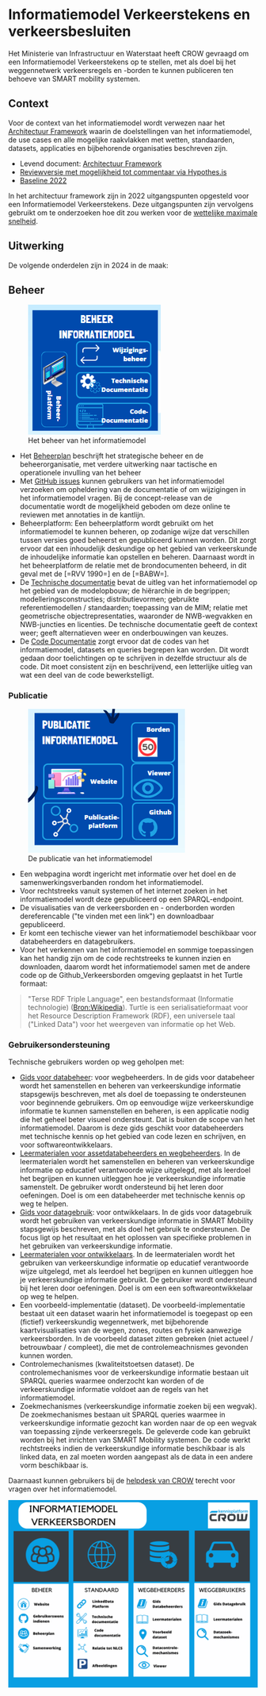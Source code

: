 # Informatiemodel Verkeerstekens en verkeersbesluiten

Het Ministerie van Infrastructuur en Waterstaat heeft CROW gevraagd om een Informatiemodel Verkeerstekens op te stellen, met als doel bij het weggennetwerk verkeersregels en -borden te kunnen publiceren ten behoeve van SMART mobility systemen.

## Context
Voor de context van het informatiemodel wordt verwezen naar het [Architectuur Framework](https://docs.crow.nl/verkeersborden/framework) waarin de doelstellingen van het informatiemodel, de use cases en alle mogelijke raakvlakken met wetten, standaarden, datasets, applicaties en bijbehorende organisaties beschreven zijn.
* Levend document: [Architectuur Framework](https://docs.crow.nl/verkeersborden/framework)
* [Reviewversie met mogelijkheid tot commentaar via Hypothes.is](https://docs.crow.nl/verkeersborden/v/IR-verkeersborden_framework-20220811.html)
* [Baseline 2022](https://docs.crow.nl/verkeersborden/v/DEF-verkeersborden_framework-20240513.html)


In het architectuur framework zijn in 2022 uitgangspunten opgesteld voor een Informatiemodel Verkeerstekens. Deze uitgangspunten zijn vervolgens gebruikt om te onderzoeken hoe dit zou werken voor de [wettelijke maximale snelheid](https://docs.crow.nl/verkeersborden/maximalesnelheid/). 


## Uitwerking

De volgende onderdelen zijn in 2024 in de maak:


## Beheer

<figure>
<img src="./beheerinformatiemodel.PNG">
<figcaption>Het beheer van het informatiemodel</caption>
</figure>

* Het [Beheerplan](https://docs.crow.nl/verkeersborden/beheerplan) beschrijft het strategische beheer en de beheerorganisatie, met verdere uitwerking naar tactische en operationele invulling van het beheer
* Met [GitHub issues](https://github.com/Stichting-CROW/verkeersborden/issues) kunnen gebruikers van het informatiemodel verzoeken om opheldering van de documentatie of om wijzigingen in het informatiemodel vragen. Bij de concept-release van de documentatie wordt de mogelijkheid geboden om deze online te reviewen met annotaties in de kantlijn.
* Beheerplatform: Een beheerplatform wordt gebruikt om het informatiemodel te kunnen beheren, op zodanige wijze dat verschillen tussen versies goed beheerst en gepubliceerd kunnen worden. Dit zorgt ervoor dat een inhoudelijk deskundige op het gebied van verkeerskunde de inhoudelijke informatie kan opstellen en beheren. Daarnaast wordt in het beheerplatform de relatie met de brondocumenten beheerd, in dit geval met de [=RVV 1990=] en de [=BABW=].
* De [Technische documentatie](https://docs.crow.nl/verkeersborden/technicaldocs) bevat de uitleg van het informatiemodel op het gebied van de modelopbouw; de hiërarchie in de begrippen; modelleringsconstructies; distributievormen; gebruikte referentiemodellen / standaarden; toepassing van de MIM; relatie met geometrische objectrepresentaties, waaronder de NWB-wegvakken en NWB-juncties en licenties. De technische documentatie geeft de context weer; geeft alternatieven weer en onderbouwingen van keuzes. 
* De [Code Documentatie](https://docs.crow.nl/verkeersborden/codedocs) zorgt ervoor dat de codes van het informatiemodel, datasets en queries begrepen kan worden. Dit wordt gedaan door toelichtingen op te schrijven in dezelfde structuur als de code. Dit moet consistent zijn en beschrijvend, een letterlijke uitleg van wat een deel van de code bewerkstelligt. 

### Publicatie
<figure>
<img src="./publicatieinformatiemodel.PNG">
<figcaption>De publicatie van het informatiemodel</caption>
</figure>

* Een webpagina wordt ingericht met informatie over het doel en de samenwerkingsverbanden rondom het informatiemodel.
* Voor rechtstreeks vanuit systemen of het internet zoeken in het informatiemodel wordt deze gepubliceerd op een SPARQL-endpoint. 
* De visualisaties van de verkeersborden en - onderborden worden dereferencable ("te vinden met een link") en downloadbaar gepubliceerd.
* Er komt een techische viewer van het informatiemodel beschikbaar voor databeheerders en datagebruikers.
* Voor het verkennen van het informatiemodel en sommige toepassingen kan het handig zijn om de code rechtstreeks te kunnen inzien en downloaden, daarom wordt het informatiemodel samen met de andere code op de Github_Verkeersborden omgeving geplaatst in het Turtle formaat:
> "Terse RDF Triple Language", een bestandsformaat (Informatie technologie) ([Bron:Wikipedia](https://nl.wikipedia.org/wiki/Turtle_(syntaxis))). Turtle is een serialisatieformaat voor het Resource Description Framework (RDF), een universele taal ("Linked Data") voor het weergeven van informatie op het Web.


### Gebruikersondersteuning
Technische gebruikers worden op weg geholpen met:

* [Gids voor databeheer](https://docs.crow.nl/verkeersborden/howtodatamanagement): voor wegbeheerders. In de gids voor databeheer wordt het samenstellen en beheren van verkeerskundige informatie stapsgewijs beschreven, met als doel de toepassing te ondersteunen voor beginnende gebruikers. Om op eenvoudige wijze verkeerskundige informatie te kunnen samenstellen en beheren, is een applicatie nodig die het geheel beter visueel ondersteunt. Dat is buiten de scope van het informatiemodel. Daarom is deze gids geschikt voor databeheerders met technische kennis op het gebied van code lezen en schrijven, en voor softwareontwikkelaars.
* [Leermaterialen voor assetdatabeheerders en wegbeheerders](datamanagementguide). In de leermaterialen wordt het samenstellen en beheren van verkeerskundige informatie op educatief verantwoorde wijze uitgelegd, met als leerdoel het begrijpen en kunnen uitleggen hoe je verkeerskundige informatie samenstelt. De gebruiker wordt ondersteund bij het leren door oefeningen. Doel is om een databeheerder met technische kennis op weg te helpen.
* [Gids voor datagebruik](https://docs.crow.nl/verkeersborden/howtousedata): voor ontwikkelaars. In de gids voor datagebruik wordt het gebruiken van verkeerskundige informatie in SMART Mobility stapsgewijs beschreven, met als doel het gebruik te ondersteunen. De focus ligt op het resultaat en het oplossen van specifieke problemen in het gebruiken van verkeerskundige informatie.
* [Leermaterialen voor ontwikkelaars](datauserguide). In de leermaterialen wordt het gebruiken van verkeerskundige informatie op educatief verantwoorde wijze uitgelegd, met als leerdoel het begrijpen en kunnen uitleggen hoe je verkeerskundige informatie gebruikt. De gebruiker wordt ondersteund bij het leren door oefeningen. Doel is om een een softwareontwikkelaar op weg te helpen.
* Een voorbeeld-implementatie (dataset). De voorbeeld-implementatie bestaat uit een dataset waarin het informatiemodel is toegepast op een (fictief) verkeerskundig wegennetwerk, met bijbehorende kaartvisualisaties van de wegen, zones, routes en fysiek aanwezige verkeersborden. In de voorbeeld dataset zitten gebreken (niet actueel / betrouwbaar / compleet), die met de controlemeachnismes gevonden kunnen worden.
* Controlemechanismes (kwaliteitstoetsen dataset). De controlemechanismes voor de verkeerskundige informatie bestaan uit SPARQL queries waarmee onderzocht kan worden of de verkeerskundige informatie voldoet aan de regels van het informatiemodel. 
* Zoekmechanismes (verkeerskundige informatie zoeken bij een wegvak). De zoekmechanismes bestaan uit SPARQL queries waarmee in verkeerskundige informatie gezocht kan worden naar de op een wegvak van toepassing zijnde verkeersregels. De geleverde code kan gebruikt worden bij het inrichten van SMART Mobility systemen. De code werkt rechtstreeks indien de verkeerskundige informatie beschikbaar is als linked data, en zal moeten worden aangepast als de data in een andere vorm beschikbaar is.

Daarnaast kunnen gebruikers bij de [helpdesk van CROW](https://www.crow.nl/ondersteuning/helpdesk) terecht voor vragen over het informatiemodel. 





<!-- Image Map Generated by http://www.image-map.net/ -->
<img src="https://github.com/Stichting-CROW/verkeersborden/blob/main/imagemapdocumentatie.png" usemap="#image-map">

<map name="image-map">
    <area target="_blank" alt="Website" title="Website" href="www.crow.nl" coords="160,1779,1019,2035" shape="rect">
    <area target="_blank" alt="Gebruikerswens indienen" title="Gebruikerswens indienen" href="https://github.com/Stichting-CROW/verkeersborden/issues" coords="164,2090,1023,2293" shape="rect">
    <area target="_blank" alt="Beheerplan" title="Beheerplan" href="https://docs.crow.nl/verkeersborden/beheerplan" coords="164,2357,974,2589" shape="rect">
    <area target="_blank" alt="Samenwerking" title="Samenwerking" href="https://docs.crow.nl/verkeersborden/samenwerking" coords="160,2632,1019,2856" shape="rect">
    <area target="_blank" alt="LinkedData Platform" title="LinkedData Platform" href="link to Hub? To overview versions?" coords="1239,1805,2143,2008" shape="rect">
    <area target="_blank" alt="Technische documentatie" title="Technische documentatie" href="https://docs.crow.nl/verkeersborden/technicaldocs" coords="1255,2068,2122,2312" shape="rect">
    <area target="_blank" alt="Code documentatie" title="Code documentatie" href="https://docs.crow.nl/verkeersborden/codedocs" coords="1251,2342,2106,2586" shape="rect">
    <area target="_blank" alt="Relatie tot NLCS" title="Relatie tot NLCS" href="https://docs.crow.nl/verkeersborden/mappingnlcs" coords="1251,2634,2159,2874" shape="rect">
    <area target="_blank" alt="Afbeeldingen" title="Afbeeldingen" href="https://github.com/Stichting-CROW/verkeersborden/tree/main/images" coords="1247,2905,2057,3141" shape="rect">
    <area target="_blank" alt="Gids Databeheer" title="Gids Databeheer" href="https://docs.crow.nl/verkeersborden/datamanagementguide" coords="2366,1791,3274,2019" shape="rect">
    <area target="_blank" alt="Leermaterialen Databeheer" title="Leermaterialen Databeheer" href="https://docs.crow.nl/verkeersborden/howtodatamanagement" coords="2334,2082,3274,2301" shape="rect">
    <area target="_blank" alt="Voorbeeld datasets" title="Voorbeeld datasets" href="https://github.com/Stichting-CROW/verkeersborden/tree/main/exampledatasets" coords="2342,2353,3233,2585" shape="rect">
    <area target="_blank" alt="Datacontrolemechanismes" title="Datacontrolemechanismes" href="https://github.com/Stichting-CROW/verkeersborden/tree/main/datachecks" coords="2342,2650,3282,2923" shape="rect">
    <area target="_blank" alt="Viewer" title="Viewer" href="https://docs.crow.nl/verkeersborden/viewer" coords="2358,2974,3217,3145" shape="rect">
    <area target="_blank" alt="Gids Datagebruik" title="Gids Datagebruik" href="https://docs.crow.nl/verkeersborden/datauserguide" coords="3457,1805,4410,1988" shape="rect">
    <area target="_blank" alt="Leermaterialen Datagebruik" title="Leermaterialen Datagebruik" href="https://docs.crow.nl/verkeersborden/howtousedata" coords="3453,2086,4385,2281" shape="rect">
    <area target="_blank" alt="Datazoekmechanismes" title="Datazoekmechanismes" href="https://github.com/Stichting-CROW/verkeersborden/tree/main/dataquerys" coords="3457,2356,4357,2616" shape="rect">
</map>


